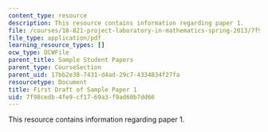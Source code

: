 ```yaml
---
content_type: resource
description: This resource contains information regarding paper 1.
file: /courses/18-821-project-laboratory-in-mathematics-spring-2013/7f98cedb4fe9cf1769a3f9ad60b7dd66_MIT18_821S13_paper1-first.pdf
file_type: application/pdf
learning_resource_types: []
ocw_type: OCWFile
parent_title: Sample Student Papers
parent_type: CourseSection
parent_uid: 17bb2e38-7431-d4ad-29c7-4334834f27fa
resourcetype: Document
title: First Draft of Sample Paper 1
uid: 7f98cedb-4fe9-cf17-69a3-f9ad60b7dd66
---
```

This resource contains information regarding paper 1.


